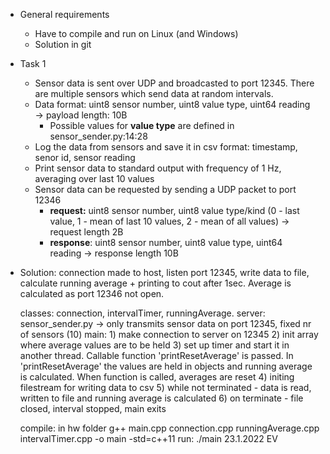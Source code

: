*   General requirements  
    *   Have to compile and run on Linux (and Windows)
    *   Solution in git
*   Task 1  
    *   Sensor data is sent over UDP and broadcasted to port 12345. There are multiple sensors which send data at random intervals.
    *   Data format: uint8 sensor number, uint8 value type, uint64 reading → payload length: 10B
        *   Possible values for **value type** are defined in sensor\_sender.py:14:28
    *   Log the data from sensors and save it in csv format: timestamp, senor id, sensor reading
    *   Print sensor data to standard output with frequency of 1 Hz, averaging over last 10 values
    *   Sensor data can be requested by sending a UDP packet to port 12346  
        *   **request:** uint8 sensor number, uint8 value type/kind (0 - last value, 1 - mean of last 10 values, 2 - mean of all values) → request length 2B
        *   **response**: uint8 sensor number, uint8 value type, uint64 reading → response length 10B



* Solution: connection made to host, listen port 12345, write data to file, calculate running average + printing to cout after 1sec.
            Average is calculated as port 12346 not open.

    classes: connection, intervalTimer, runningAverage.
    server: sensor_sender.py -> only transmits sensor data on port 12345, fixed nr of sensors (10)
    main:   1) make connection to server on 12345 
            2) init array where average values are to be held
            3) set up timer and start it in another thread. Callable function 'printResetAverage' is passed. 
            In 'printResetAverage' the values are held in objects and running average is calculated. When function is called, averages are reset
            4) initing filestream for writing data to csv
            5) while not terminated - data is read, written to file and running average is calculated
            6) on terminate - file closed, interval stopped, main exits
    
    compile: in hw folder g++ main.cpp connection.cpp runningAverage.cpp intervalTimer.cpp -o  main -std=c++11
    run: ./main
    23.1.2022 EV
